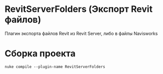 # RevitServerFolders (Экспорт Revit файлов)
Плагин экспорта файлов Revit из Revit Server, либо в файлы Navisworks

# Сборка проекта
```
nuke compile --plugin-name RevitServerFolders
```